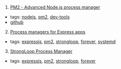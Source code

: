 1. [PM2 - Advanced Node.js process manager](http://pm2.io/)
  * tags: [nodejs](tags/nodejs.md), [pm2](tags/pm2.md), [dev-tools](tags/dev-tools.md)
  * [github](https://github.com/Unitech/pm2)
2. [Process managers for Express apps](https://expressjs.com/en/advanced/pm.html)
  * tags: [expressjs](tags/expressjs.md), [pm2](tags/pm2.md), [strongloop](tags/strongloop.md), [forever](tags/forever.md), [systemd](tags/systemd.md)
3. [StrongLoop Process Manager](http://strong-pm.io/compare/)
  * tags: [expressjs](tags/expressjs.md), [pm2](tags/pm2.md), [strongloop](tags/strongloop.md), [forever](tags/forever.md)
